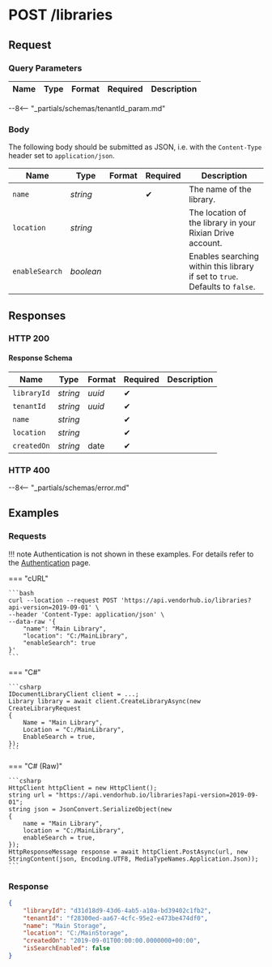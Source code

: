 # **POST**   /libraries

## Request

### Query Parameters

| Name | Type | Format | Required | Description |
| ---- | ---- | ------ | -------- | ----------- |
--8<-- "_partials/schemas/tenantId_param.md"

### Body

The following body should be submitted as JSON, i.e. with the `Content-Type` header set to `application/json`.

| Name           | Type      | Format | Required | Description                                                                  |
| -------------- | --------- | ------ | -------- | ---------------------------------------------------------------------------- |
| `name`         | _string_  |        | ✔        | The name of the library.                                                     |
| `location`     | _string_  |        |          | The location of the library in your Rixian Drive account.                    |
| `enableSearch` | _boolean_ |        |          | Enables searching within this library if set to `true`. Defaults to `false`. |

## Responses

### HTTP 200

#### Response Schema

| Name        | Type     | Format | Required | Description |
| ----------- | -------- | ------ | -------- | ----------- |
| `libraryId` | _string_ | _uuid_ | ✔        |             |
| `tenantId`  | _string_ | _uuid_ | ✔        |             |
| `name`      | _string_ |        | ✔        |             |
| `location`  | _string_ |        | ✔        |             |
| `createdOn` | _string_ | date   | ✔        |             |

### HTTP 400

--8<-- "_partials/schemas/error.md"

## Examples

### Requests

!!! note
    Authentication is not shown in these examples. For details refer to the [Authentication](../auth.md) page.

=== "cURL"

    ```bash
    curl --location --request POST 'https://api.vendorhub.io/libraries?api-version=2019-09-01' \
    --header 'Content-Type: application/json' \
    --data-raw '{
        "name": "Main Library",
        "location": "C:/MainLibrary",
        "enableSearch": true
    }'
    ```

=== "C#"

    ```csharp
    IDocumentLibraryClient client = ...;
    Library library = await client.CreateLibraryAsync(new CreateLibraryRequest
    {
        Name = "Main Library",
        Location = "C:/MainLibrary",
        EnableSearch = true,
    });
    ```

=== "C# (Raw)"

    ```csharp
    HttpClient httpClient = new HttpClient();
    string url = "https://api.vendorhub.io/libraries?api-version=2019-09-01";
    string json = JsonConvert.SerializeObject(new
    {
        name = "Main Library",
        location = "C:/MainLibrary",
        enableSearch = true,
    });
    HttpResponseMessage response = await httpClient.PostAsync(url, new StringContent(json, Encoding.UTF8, MediaTypeNames.Application.Json));
    ```

### Response

```json
{
    "libraryId": "d31d18d9-43d6-4ab5-a10a-bd39402c1fb2",
    "tenantId": "f28300ed-aa67-4cfc-95e2-e473be474df0",
    "name": "Main Storage",
    "location": "C:/MainStorage",
    "createdOn": "2019-09-01T00:00:00.0000000+00:00",
    "isSearchEnabled": false
}
```
